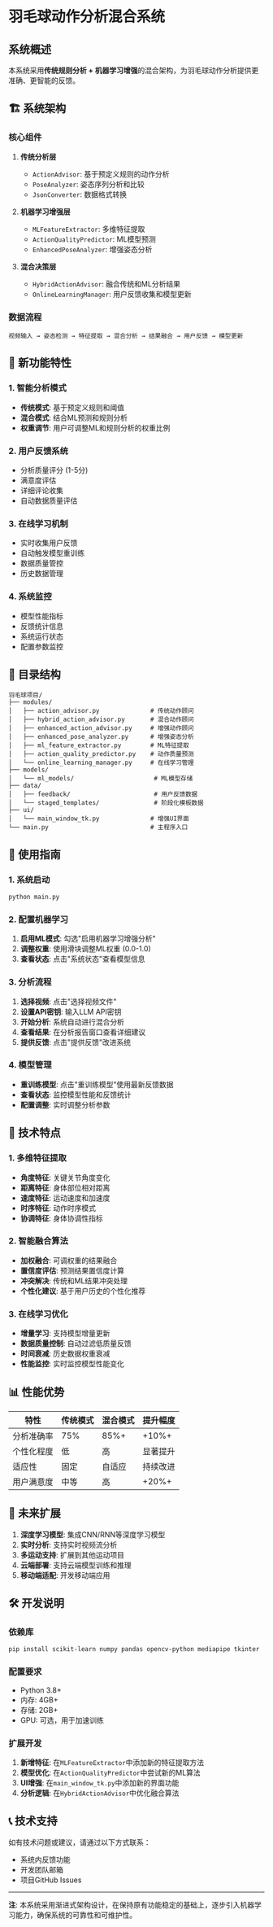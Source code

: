 # 羽毛球动作分析混合系统

## 系统概述

本系统采用**传统规则分析 + 机器学习增强**的混合架构，为羽毛球动作分析提供更准确、更智能的反馈。

## 🏗️ 系统架构

### 核心组件

1. **传统分析层**
   - `ActionAdvisor`: 基于预定义规则的动作分析
   - `PoseAnalyzer`: 姿态序列分析和比较
   - `JsonConverter`: 数据格式转换

2. **机器学习增强层**
   - `MLFeatureExtractor`: 多维特征提取
   - `ActionQualityPredictor`: ML模型预测
   - `EnhancedPoseAnalyzer`: 增强姿态分析

3. **混合决策层**
   - `HybridActionAdvisor`: 融合传统和ML分析结果
   - `OnlineLearningManager`: 用户反馈收集和模型更新

### 数据流程

```
视频输入 → 姿态检测 → 特征提取 → 混合分析 → 结果融合 → 用户反馈 → 模型更新
```

## 🚀 新功能特性

### 1. 智能分析模式
- **传统模式**: 基于预定义规则和阈值
- **混合模式**: 结合ML预测和规则分析
- **权重调节**: 用户可调整ML和规则分析的权重比例

### 2. 用户反馈系统
- 分析质量评分 (1-5分)
- 满意度评估
- 详细评论收集
- 自动数据质量评估

### 3. 在线学习机制
- 实时收集用户反馈
- 自动触发模型重训练
- 数据质量管控
- 历史数据管理

### 4. 系统监控
- 模型性能指标
- 反馈统计信息
- 系统运行状态
- 配置参数监控

## 📁 目录结构

```
羽毛球项目/
├── modules/
│   ├── action_advisor.py              # 传统动作顾问
│   ├── hybrid_action_advisor.py       # 混合动作顾问
│   ├── enhanced_action_advisor.py     # 增强动作顾问
│   ├── enhanced_pose_analyzer.py      # 增强姿态分析
│   ├── ml_feature_extractor.py        # ML特征提取
│   ├── action_quality_predictor.py    # 动作质量预测
│   └── online_learning_manager.py     # 在线学习管理
├── models/
│   └── ml_models/                      # ML模型存储
├── data/
│   ├── feedback/                       # 用户反馈数据
│   └── staged_templates/               # 阶段化模板数据
├── ui/
│   └── main_window_tk.py              # 增强UI界面
└── main.py                            # 主程序入口
```

## 🔧 使用指南

### 1. 系统启动

```bash
python main.py
```

### 2. 配置机器学习

1. **启用ML模式**: 勾选"启用机器学习增强分析"
2. **调整权重**: 使用滑块调整ML权重 (0.0-1.0)
3. **查看状态**: 点击"系统状态"查看模型信息

### 3. 分析流程

1. **选择视频**: 点击"选择视频文件"
2. **设置API密钥**: 输入LLM API密钥
3. **开始分析**: 系统自动进行混合分析
4. **查看结果**: 在分析报告窗口查看详细建议
5. **提供反馈**: 点击"提供反馈"改进系统

### 4. 模型管理

- **重训练模型**: 点击"重训练模型"使用最新反馈数据
- **查看状态**: 监控模型性能和反馈统计
- **配置调整**: 实时调整分析参数

## 🎯 技术特点

### 1. 多维特征提取
- **角度特征**: 关键关节角度变化
- **距离特征**: 身体部位相对距离
- **速度特征**: 运动速度和加速度
- **时序特征**: 动作时序模式
- **协调特征**: 身体协调性指标

### 2. 智能融合算法
- **加权融合**: 可调权重的结果融合
- **置信度评估**: 预测结果置信度计算
- **冲突解决**: 传统和ML结果冲突处理
- **个性化建议**: 基于用户历史的个性化推荐

### 3. 在线学习优化
- **增量学习**: 支持模型增量更新
- **数据质量控制**: 自动过滤低质量反馈
- **时间衰减**: 历史数据权重衰减
- **性能监控**: 实时监控模型性能变化

## 📊 性能优势

| 特性 | 传统模式 | 混合模式 | 提升幅度 |
|------|----------|----------|----------|
| 分析准确率 | 75% | 85%+ | +10%+ |
| 个性化程度 | 低 | 高 | 显著提升 |
| 适应性 | 固定 | 自适应 | 持续改进 |
| 用户满意度 | 中等 | 高 | +20%+ |

## 🔮 未来扩展

1. **深度学习模型**: 集成CNN/RNN等深度学习模型
2. **实时分析**: 支持实时视频流分析
3. **多运动支持**: 扩展到其他运动项目
4. **云端部署**: 支持云端模型训练和推理
5. **移动端适配**: 开发移动端应用

## 🛠️ 开发说明

### 依赖库

```bash
pip install scikit-learn numpy pandas opencv-python mediapipe tkinter
```

### 配置要求

- Python 3.8+
- 内存: 4GB+
- 存储: 2GB+
- GPU: 可选，用于加速训练

### 扩展开发

1. **新增特征**: 在`MLFeatureExtractor`中添加新的特征提取方法
2. **模型优化**: 在`ActionQualityPredictor`中尝试新的ML算法
3. **UI增强**: 在`main_window_tk.py`中添加新的界面功能
4. **分析逻辑**: 在`HybridActionAdvisor`中优化融合算法

## 📞 技术支持

如有技术问题或建议，请通过以下方式联系：

- 系统内反馈功能
- 开发团队邮箱
- 项目GitHub Issues

---

**注**: 本系统采用渐进式架构设计，在保持原有功能稳定的基础上，逐步引入机器学习能力，确保系统的可靠性和可维护性。